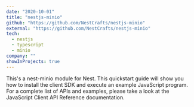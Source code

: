 ```yaml
---
date: "2020-10-01"
title: "nestjs-minio"
github: "https://github.com/NestCrafts/nestjs-minio"
external: "https://github.com/NestCrafts/nestjs-minio"
tech:
  - nestjs
  - typescript
  - minio
company: ""
showInProjects: true
---
```


This's a nest-minio module for Nest. This quickstart guide will show you how to install the client SDK and execute an example JavaScript program. For a complete list of APIs and examples, please take a look at the JavaScript Client API Reference documentation.
